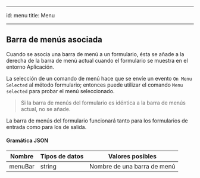 - - -
id: menu title: Menu
- - -


## Barra de menús asociada

Cuando se asocia una barra de menú a un formulario, ésta se añade a la derecha de la barra de menú actual cuando el formulario se muestra en el entorno Aplicación.

La selección de un comando de menú hace que se envíe un evento `On Menu Selected` al método formulario; entonces puede utilizar el comando `Menu selected` para probar el menú seleccionado.

> Si la barra de menús del formulario es idéntica a la barra de menús actual, no se añade.

La barra de menús del formulario funcionará tanto para los formularios de entrada como para los de salida.


#### Gramática JSON

| Nombre  | Tipos de datos | Valores posibles            |
| ------- | -------------- | --------------------------- |
| menuBar | string         | Nombre de una barra de menú |

